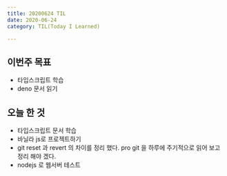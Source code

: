```yaml
---
title: 20200624 TIL
date: 2020-06-24
category: TIL(Today I Learned)

---
```


## 이번주 목표

- 타입스크립트 학습
- deno 문서 읽기

## 오늘 한 것

- 타입스크립트 문서 학습
- 바닐라 js로 프로젝트하기
- git reset 과 revert 의 차이를 정리 했다. pro git 을 하루에 주기적으로 읽어 보고 정리 해야 겠다.
- nodejs 로 웹서버 테스트 
  


  



